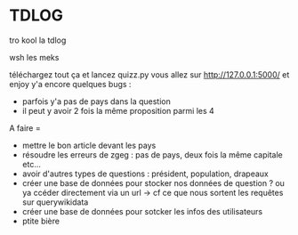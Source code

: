 # TDLOG
tro kool la tdlog


wsh les meks

téléchargez tout ça et lancez quizz.py
vous allez sur http://127.0.0.1:5000/ et enjoy
y'a encore quelques bugs : 
- parfois  y'a pas de pays dans la question
- il peut y avoir 2 fois la même proposition parmi les 4

A faire = 
- mettre le bon article devant les pays
- résoudre les erreurs de zgeg : pas de pays, deux fois la même capitale etc...
- avoir d'autres types de questions : président, population, drapeaux
- créer une base de données pour stocker nos données de question ? ou ya ccéder directement via un url -> cf ce que nous sortent les requêtes sur querywikidata
- créer une base de données pour sotcker les infos des utilisateurs
- ptite bière
